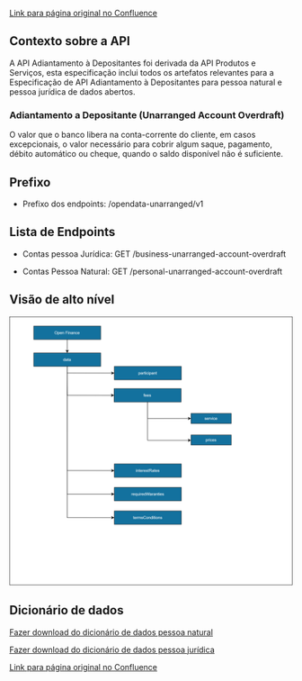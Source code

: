 [Link para página original no Confluence](https://openfinancebrasil.atlassian.net/wiki/spaces/OF/pages/223772826)

## **Contexto sobre a API**

A API Adiantamento à Depositantes foi derivada da API Produtos e Serviços, esta especificação inclui todos os artefatos relevantes para a Especificação de API Adiantamento à Depositantes para pessoa natural e pessoa jurídica de dados abertos.

### **Adiantamento a Depositante (Unarranged Account Overdraft)**

O valor que o banco libera na conta-corrente do cliente, em casos excepcionais, o valor necessário para cobrir algum saque, pagamento, débito automático ou cheque, quando o saldo disponível não é suficiente.

## Prefixo

- Prefixo dos endpoints: /opendata-unarranged/v1

## **Lista de Endpoints**

- Contas pessoa Jurídica: GET /business-unarranged-account-overdraft  

- Contas Pessoa Natural: GET /personal-unarranged-account-overdraft

## **Visão de alto nível**
![att223772840](Informa%c3%a7%c3%b5es%20Gerais%20-%20[DA]%20Adiantamento%20a%20Depositantes%20-%20v1.0.0-beta.2/attachments/unarranged.png)
## **Dicionário de dados**

[Fazer download do dicionário de dados pessoa natural](https://openbanking-brasil.github.io/openapi/dictionary/getPersonalUnarrangedAccountOverdraft_v1.csv)

[Fazer download do dicionário de dados pessoa jurídica](https://openbanking-brasil.github.io/openapi/dictionary/getBusinessUnarrangedAccountOverdraft_v1.csv)

[Link para página original no Confluence](https://openfinancebrasil.atlassian.net/wiki/spaces/OF/pages/223772826)